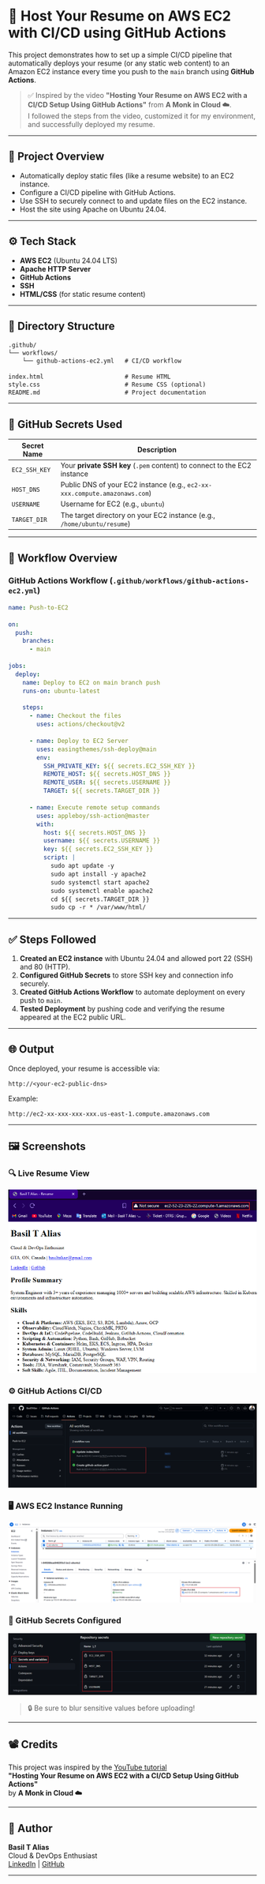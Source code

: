 # 🚀 Host Your Resume on AWS EC2 with CI/CD using GitHub Actions

This project demonstrates how to set up a simple CI/CD pipeline that automatically deploys your resume (or any static web content) to an Amazon EC2 instance every time you push to the `main` branch using **GitHub Actions**.

> ✅ Inspired by the video **"Hosting Your Resume on AWS EC2 with a CI/CD Setup Using GitHub Actions"** from **A Monk in Cloud ☁️**.  
> I followed the steps from the video, customized it for my environment, and successfully deployed my resume.

---

## 📌 Project Overview

- Automatically deploy static files (like a resume website) to an EC2 instance.
- Configure a CI/CD pipeline with GitHub Actions.
- Use SSH to securely connect to and update files on the EC2 instance.
- Host the site using Apache on Ubuntu 24.04.

---

## ⚙️ Tech Stack

- **AWS EC2** (Ubuntu 24.04 LTS)
- **Apache HTTP Server**
- **GitHub Actions**
- **SSH**
- **HTML/CSS** (for static resume content)

---

## 📁 Directory Structure

```text
.github/
└── workflows/
    └── github-actions-ec2.yml   # CI/CD workflow

index.html                       # Resume HTML
style.css                        # Resume CSS (optional)
README.md                        # Project documentation
```

---

## 🔐 GitHub Secrets Used

| Secret Name       | Description                                                              |
|-------------------|---------------------------------------------------------------------------|
| `EC2_SSH_KEY`     | Your **private SSH key** (`.pem` content) to connect to the EC2 instance |
| `HOST_DNS`        | Public DNS of your EC2 instance (e.g., `ec2-xx-xxx.compute.amazonaws.com`)|
| `USERNAME`        | Username for EC2 (e.g., `ubuntu`)                                         |
| `TARGET_DIR`      | The target directory on your EC2 instance (e.g., `/home/ubuntu/resume`)   |

---

## 🚀 Workflow Overview

### GitHub Actions Workflow (`.github/workflows/github-actions-ec2.yml`)

```yaml
name: Push-to-EC2

on:
  push:
    branches:
      - main

jobs:
  deploy:
    name: Deploy to EC2 on main branch push
    runs-on: ubuntu-latest

    steps:
      - name: Checkout the files
        uses: actions/checkout@v2

      - name: Deploy to EC2 Server
        uses: easingthemes/ssh-deploy@main
        env:
          SSH_PRIVATE_KEY: ${{ secrets.EC2_SSH_KEY }}
          REMOTE_HOST: ${{ secrets.HOST_DNS }}
          REMOTE_USER: ${{ secrets.USERNAME }}
          TARGET: ${{ secrets.TARGET_DIR }}

      - name: Execute remote setup commands
        uses: appleboy/ssh-action@master
        with:
          host: ${{ secrets.HOST_DNS }}
          username: ${{ secrets.USERNAME }}
          key: ${{ secrets.EC2_SSH_KEY }}
          script: |
            sudo apt update -y
            sudo apt install -y apache2
            sudo systemctl start apache2
            sudo systemctl enable apache2
            cd ${{ secrets.TARGET_DIR }}
            sudo cp -r * /var/www/html/
```

---

## ✅ Steps Followed

1. **Created an EC2 instance** with Ubuntu 24.04 and allowed port 22 (SSH) and 80 (HTTP).
2. **Configured GitHub Secrets** to store SSH key and connection info securely.
3. **Created GitHub Actions Workflow** to automate deployment on every push to `main`.
4. **Tested Deployment** by pushing code and verifying the resume appeared at the EC2 public URL.

---

## 🌐 Output

Once deployed, your resume is accessible via:

```
http://<your-ec2-public-dns>
```

Example:

```
http://ec2-xx-xxx-xxx-xxx.us-east-1.compute.amazonaws.com
```

---

## 🖼️ Screenshots

### 🔍 Live Resume View

![Resume Screenshot](images/resume.png)

### ⚙️ GitHub Actions CI/CD

![GitHub Actions Workflow](images/workflows.png)

### 🖥️ AWS EC2 Instance Running

![EC2 Instance Screenshot](images/ec2.png)

### 🔐 GitHub Secrets Configured

![GitHub Secrets](images/secrets.png)

> 🔒 Be sure to blur sensitive values before uploading!

---

## 📽️ Credits

This project was inspired by the [YouTube tutorial](https://www.youtube.com/watch?v=YBjrZZMXNe8)  
**"Hosting Your Resume on AWS EC2 with a CI/CD Setup Using GitHub Actions"**  
by **A Monk in Cloud ☁️**

---

## 🙌 Author

**Basil T Alias**  
Cloud & DevOps Enthusiast  
[LinkedIn](https://www.linkedin.com/in/basil-t-alias) | [GitHub](https://github.com/BasilTAlias)

---
